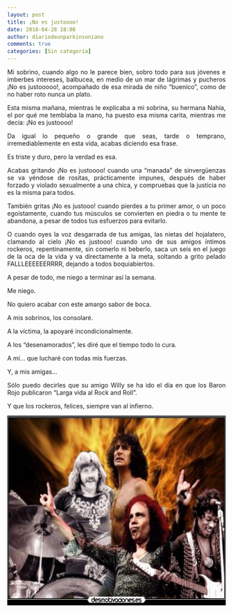 ```yaml
---
layout: post
title: ¡No es justoooo!
date: 2018-04-28 18:08
author: diariodeunparkinsoniano
comments: true
categories: [Sin categoría]
---
```

<p style="text-align:justify;">Mi sobrino, cuando algo no le parece bien, sobro todo para sus jóvenes e imberbes intereses, balbucea, en medio de un mar de lágrimas y pucheros ¡No es justooooo!, acompañado de esa mirada de niño “buenico”, como de no haber roto nunca un plato.</p>
<p style="text-align:justify;">Esta misma mañana, mientras le explicaba a mi sobrina, su hermana Nahia, el por qué me temblaba la mano, ha puesto esa misma carita, mientras me decía: ¡No es justoooo!</p>
<p style="text-align:justify;">Da igual lo pequeño o grande que seas, tarde o temprano, irremediablemente en esta vida, acabas diciendo esa frase.</p>
<p style="text-align:justify;">Es triste y duro, pero la verdad es esa.</p>
<p style="text-align:justify;">Acabas gritando ¡No es justoooo! cuando una “manada” de sinvergüenzas se va yéndose de rositas, prácticamente impunes, después de haber forzado y violado sexualmente a una chica, y compruebas que la justicia no es la misma para todos.</p>
<p style="text-align:justify;">También gritas ¡No es justooo! cuando pierdes a tu primer amor, o un poco egoístamente, cuando tus músculos se convierten en piedra o tu mente te abandona, a pesar de todos tus esfuerzos para evitarlo.</p>
<p style="text-align:justify;">O cuando oyes la voz desgarrada de tus amigas, las nietas del hojalatero, clamando al cielo ¡No es justooo! cuando uno de sus amigos íntimos rockeros, repentinamente, sin comerlo ni beberlo, saca un seis en el juego de la oca de la vida y va directamente a la meta, soltando a grito pelado FALLLEEEEEERRRR, dejando a todos boquiabiertos.</p>
<p style="text-align:justify;">A pesar de todo, me niego a terminar así la semana.</p>
<p style="text-align:justify;">Me niego.</p>
<p style="text-align:justify;">No quiero acabar con este amargo sabor de boca.</p>
<p style="text-align:justify;">A mis sobrinos, los consolaré.</p>
<p style="text-align:justify;">A la víctima, la apoyaré incondicionalmente.</p>
<p style="text-align:justify;">A los “desenamorados”, les diré que el tiempo todo lo cura.</p>
<p style="text-align:justify;">A mí… que lucharé con todas mis fuerzas.</p>
<p style="text-align:justify;">Y, a mis amigas…</p>
<p style="text-align:justify;">Sólo puedo decirles que su amigo Willy se ha ido el día en que los Baron Rojo publicaron “Larga vida al Rock and Roll”.</p>
<p style="text-align:justify;">Y que los rockeros, felices, siempre van al infierno.</p>
<p style="text-align:justify;"><img class="img-fluid"  clasXs=" size-full wp-image-652 aligncenter" src="/assets/images/2018/04/infiernocopia.jpg" alt="infiernocopia" width="592" height="436" /></p>
